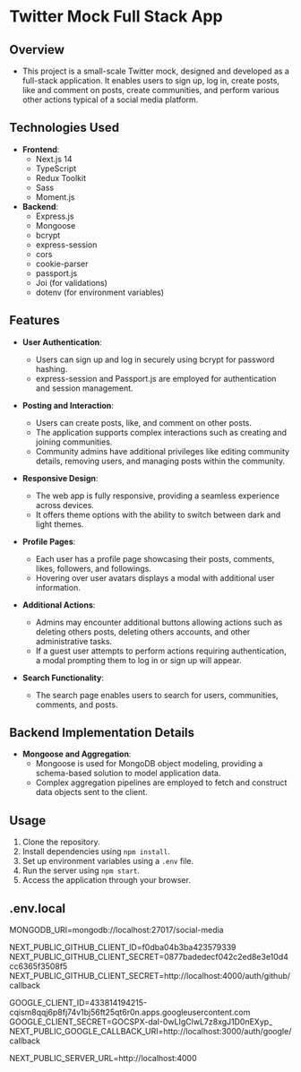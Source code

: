 # Twitter Mock Full Stack App

## Overview
- This project is a small-scale Twitter mock, designed and developed as a full-stack application. It enables users to sign up, log in, create posts, like and comment on posts, create communities, and perform various other actions typical of a social media platform.

## Technologies Used
- **Frontend**:
  - Next.js 14
  - TypeScript
  - Redux Toolkit
  - Sass
  - Moment.js
- **Backend**:
  - Express.js
  - Mongoose
  - bcrypt
  - express-session
  - cors
  - cookie-parser
  - passport.js
  - Joi (for validations)
  - dotenv (for environment variables)

## Features
- **User Authentication**:
  - Users can sign up and log in securely using bcrypt for password hashing.
  - express-session and Passport.js are employed for authentication and session management.

- **Posting and Interaction**:
  - Users can create posts, like, and comment on other posts.
  - The application supports complex interactions such as creating and joining communities.
  - Community admins have additional privileges like editing community details, removing users, and managing posts within the community.

- **Responsive Design**:
  - The web app is fully responsive, providing a seamless experience across devices.
  - It offers theme options with the ability to switch between dark and light themes.

- **Profile Pages**:
  - Each user has a profile page showcasing their posts, comments, likes, followers, and followings.
  - Hovering over user avatars displays a modal with additional user information.

- **Additional Actions**:
  - Admins may encounter additional buttons allowing actions such as deleting others posts, deleting others accounts, and other administrative tasks.
  - If a guest user attempts to perform actions requiring authentication, a modal prompting them to log in or sign up will appear.

- **Search Functionality**:
  - The search page enables users to search for users, communities, comments, and posts.

## Backend Implementation Details
- **Mongoose and Aggregation**:
  - Mongoose is used for MongoDB object modeling, providing a schema-based solution to model application data.
  - Complex aggregation pipelines are employed to fetch and construct data objects sent to the client.

## Usage
1. Clone the repository.
2. Install dependencies using `npm install`.
3. Set up environment variables using a `.env` file.
4. Run the server using `npm start`.
5. Access the application through your browser.


## .env.local

  MONGODB_URI=mongodb://localhost:27017/social-media

  NEXT_PUBLIC_GITHUB_CLIENT_ID=f0dba04b3ba423579339
  NEXT_PUBLIC_GITHUB_CLIENT_SECRET=0877badedecf042c2ed8e3e10d4cc6365f3508f5
  NEXT_PUBLIC_GITHUB_CLIENT_SECRET=http://localhost:4000/auth/github/callback
  
  GOOGLE_CLIENT_ID=433814194215-cqism8qqj6p8fj74v1bj56ft25qt6r0n.apps.googleusercontent.com
  GOOGLE_CLIENT_SECRET=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
  NEXT_PUBLIC_GOOGLE_CALLBACK_URI=http://localhost:3000/auth/google/callback

  NEXT_PUBLIC_SERVER_URL=http://localhost:4000
